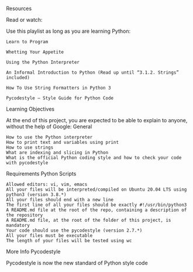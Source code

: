 Resources

Read or watch:

Use this playlist as long as you are learning Python:

    Learn to Program

    Whetting Your Appetite

    Using the Python Interpreter

    An Informal Introduction to Python (Read up until “3.1.2. Strings” included)

    How To Use String Formatters in Python 3

    Pycodestyle – Style Guide for Python Code

Learning Objectives

At the end of this project, you are expected to be able to explain to anyone, without the help of Google:
General

    How to use the Python interpreter
    How to print text and variables using print
    How to use strings
    What are indexing and slicing in Python
    What is the official Python coding style and how to check your code with pycodestyle

Requirements
Python Scripts

    Allowed editors: vi, vim, emacs
    All your files will be interpreted/compiled on Ubuntu 20.04 LTS using python3 (version 3.8.*)
    All your files should end with a new line
    The first line of all your files should be exactly #!/usr/bin/python3
    A README.md file at the root of the repo, containing a description of the repository
    A README.md file, at the root of the folder of this project, is mandatory
    Your code should use the pycodestyle (version 2.7.*)
    All your files must be executable
    The length of your files will be tested using wc

More Info
Pycodestyle

Pycodestyle is now the new standard of Python style code